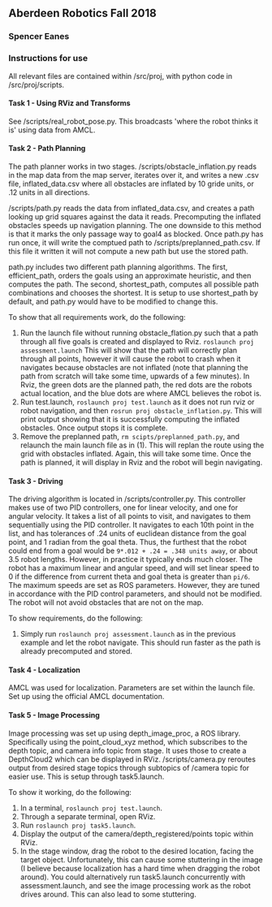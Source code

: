 ## Aberdeen Robotics Fall 2018  
### Spencer Eanes  

### Instructions for use  

All relevant files are contained within /src/proj, with python code in /src/proj/scripts.  

#### Task 1 - Using RViz and Transforms  
See /scripts/real\_robot\_pose.py. This broadcasts 'where the robot thinks it is' using data from AMCL.  

#### Task 2 - Path Planning  
The path planner works in two stages. /scripts/obstacle\_inflation.py reads in the map data from the map server, iterates over it, and writes a new .csv file, inflated\_data.csv where all obstacles are inflated by 10 gride units, or .12 units in all directions.  

/scripts/path.py reads the data from inflated\_data.csv, and creates a path looking up grid squares against the data it reads. Precomputing the inflated obstacles speeds up navigation planning. The one downside to this method is that it marks the only passage way to goal4 as blocked. Once path.py has run once, it will write the comptued path to /scripts/preplanned\_path.csv. If this file it written it will not compute a new path but use the stored path.  

path.py includes two different path planning algorithms. The first, efficient\_path, orders the goals using an approximate heuristic, and then computes the path. The second, shortest\_path, computes all possible path combinations and chooses the shortest. It is setup to use shortest\_path by default, and path.py would have to be modified to change this.  

To show that all requirements work, do the following:  
1. Run the launch file without running obstacle\_flation.py such that a path through all five goals is created and displayed to Rviz. `roslaunch proj assessment.launch` This will show that the path will correctly plan through all points, however it will cause the robot to crash when it navigates because obstacles are not inflated (note that planning the path from scratch will take some time, upwards of a few minutes). In Rviz, the green dots are the planned path, the red dots are the robots actual location, and the blue dots are where AMCL believes the robot is.  
2. Run test.launch, `roslaunch proj test.launch` as it does not run rviz or robot navigation, and then `rosrun proj obstacle_inflation.py`. This will print output showing that it is successfully computing the inflated obstacles. Once output stops it is complete.  
3. Remove the preplanned path, `rm scipts/preplanned_path.py`, and relaunch the main launch file as in (1). This will replan the route using the grid with obstacles inflated. Again, this will take some time. Once the path is planned, it will display in Rviz and the robot will begin navigating.  

#### Task 3 - Driving  
The driving algorithm is located in /scripts/controller.py. This controller makes use of two PID controllers, one for linear velocity, and one for angular velocity. It takes a list of all points to visit, and navigates to them sequentially using the PID controller. It navigates to each 10th point in the list, and has tolerances of .24 units of euclidean distance from the goal point, and 1 radian from the goal theta. Thus, the furthest that the robot could end from a goal would be `9*.012 + .24 = .348 units away`, or about 3.5 robot lengths. However, in practice it typically ends much closer. The robot has a maximum linear and angular speed, and will set linear speed to 0 if the difference from current theta and goal theta is greater than `pi/6`. The maximum speeds are set as ROS parameters. However, they are tuned in accordance with the PID control parameters, and should not be modified. The robot will not avoid obstacles that are not on the map.   

To show requirements, do the following:  
1. Simply run `roslaunch proj assessment.launch` as in the previous example and let the robot navigate. This should run faster as the path is already precomputed and stored. 

#### Task 4 - Localization  
AMCL was used for localization. Parameters are set within the launch file. Set up using the official AMCL documentation.  

#### Task 5 - Image Processing  
Image processing was set up using depth\_image\_proc, a ROS library. Specifically using the point\_cloud\_xyz method, which subscribes to the depth topic, and camera info topic from stage. It uses those to create a DepthCloud2 which can be displayed in RViz. /scripts/camera.py reroutes output from desired stage topics through subtopics of /camera topic for easier use. This is setup through task5.launch.  

To show it working, do the following:  
1. In a terminal, `roslaunch proj test.launch`.  
2. Through a separate terminal, open RViz.  
3. Run `roslaunch proj task5.launch`.  
4. Display the output of the camera/depth_registered/points topic within RViz.  
6. In the stage window, drag the robot to the desired location, facing the target object. Unfortunately, this can cause some stuttering in the image (I believe because localization has a hard time when dragging the robot around). You could alternatively run task5.launch concurrently with assessment.launch, and see the image processing work as the robot drives around. This can also lead to some stuttering.   
